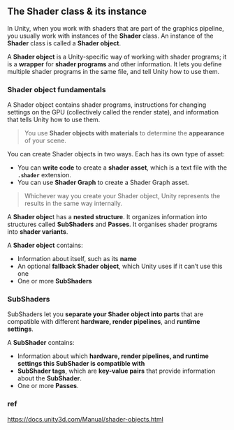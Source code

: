 ## The Shader class & its instance
In Unity, when you work with shaders that are part of the graphics pipeline, you usually work with instances of the **Shader** class. An instance of the **Shader** class is called a **Shader object**.
 
A **Shader object** is a Unity-specific way of working with shader programs; it is a **wrapper** for **shader programs** and other information. It lets you define multiple shader programs in the same file, and tell Unity how to use them. 


### Shader object fundamentals

A Shader object contains shader programs, instructions for changing settings on the GPU (collectively called the render state), and information that tells Unity how to use them.

> You use **Shader objects with materials** to determine the **appearance** of your scene.

You can create Shader objects in two ways. Each has its own type of asset:
- You can **write code** to create a **shader asset**, which is a text file with the **`.shader`** extension.
- You can use **Shader Graph** to create a Shader Graph asset.

> Whichever way you create your Shader object, Unity represents the results in the same way internally.

A **Shader objec**t has a **nested structure**. It organizes information into structures called **SubShaders** and **Passes**. It organises shader programs into **shader variants**.


A **Shader object** contains: 
- Information about itself, such as its **name**
- An optional **fallback Shader object**, which Unity uses if it can’t use this one
- One or more **SubShaders**

### SubShaders
SubShaders let you **separate your Shader object into parts** that are compatible with different **hardware, render pipelines**, and **runtime settings**.

A **SubShader** contains: 
- Information about which **hardware, render pipelines, and runtime settings this SubShader is compatible with**
- **SubShader tags**, which are **key-value pairs** that provide information about the **SubShader**.
- One or more **Passes**.

### ref
https://docs.unity3d.com/Manual/shader-objects.html


